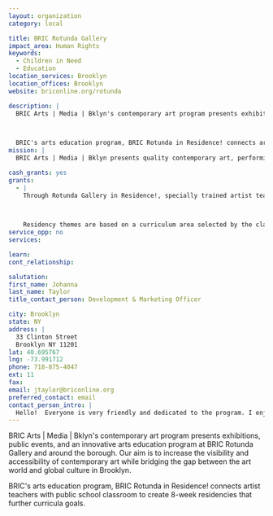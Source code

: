 ```yaml
---
layout: organization
category: local

title: BRIC Rotunda Gallery
impact_area: Human Rights
keywords: 
  - Children in Need
  - Education
location_services: Brooklyn
location_offices: Brooklyn
website: briconline.org/rotunda

description: |
  BRIC Arts | Media | Bklyn's contemporary art program presents exhibitions, public events, and an innovative arts education program at BRIC Rotunda Gallery and around the borough. Our aim is to increase the visibility and accessibility of contemporary art while bridging the gap between the art world and global culture in Brooklyn.

  

  BRIC's arts education program, BRIC Rotunda in Residence! connects artist teachers with public school classroom to create 8-week residencies that further curricula goals.
mission: |
  BRIC Arts | Media | Bklyn presents quality contemporary art, performing arts and community media programs that reflect Brooklyn’s diverse communities, and provides resources and platforms to support the creative process.

cash_grants: yes
grants: 
  - |
    Through Rotunda Gallery in Residence!, specially trained artist teachers, all practicing artists with active studio practices and classroom experience, provide arts instruction at public schools over a minimum of eight weeks. Each residency is customized to complement the curriculum priorities of each school while addressing the needs and interests of the participating classroom. Residencies also incorporate ongoing professional development opportunities for participating classroom teachers to further strengthen BRIC Rotunda Gallery’s long-term impact on our school partners.

    

    Residency themes are based on a curriculum area selected by the classroom teacher and Artist Educator, such as biology, geography, math or social studies. Students explore these themes while learning about contemporary art, interacting with artists, and creating artwork in varied media. Residencies culminate in a large-scale, collaboratively-produced installation or project with community significance, such as a public mural or exhibition. This public showcase serves to reinforce instruction as students engage with their classroom teachers, parents, and peers. Not only does this strengthen student learning, but it provides a self-esteem building opportunity, empowering students to see themselves as creative thinkers and artists. Artwork from each partnership is included in KidsArt, an exhibition held at BRIC Rotunda Gallery each May and June.
service_opp: no
services: 

learn: 
cont_relationship: 

salutation: 
first_name: Johanna
last_name: Taylor
title_contact_person: Development & Marketing Officer

city: Brooklyn
state: NY
address: |
  33 Clinton Street  
  Brooklyn NY 11201
lat: 40.695767
lng: -73.991712
phone: 718-875-4047
ext: 11
fax: 
email: jtaylor@briconline.org
preferred_contact: email
contact_person_intro: |
  Hello!  Everyone is very friendly and dedicated to the program. I enjoy working with the artists, teachers, students and everyone involved.
---
```

BRIC Arts | Media | Bklyn's contemporary art program presents exhibitions, public events, and an innovative arts education program at BRIC Rotunda Gallery and around the borough. Our aim is to increase the visibility and accessibility of contemporary art while bridging the gap between the art world and global culture in Brooklyn.



BRIC's arts education program, BRIC Rotunda in Residence! connects artist teachers with public school classroom to create 8-week residencies that further curricula goals.
